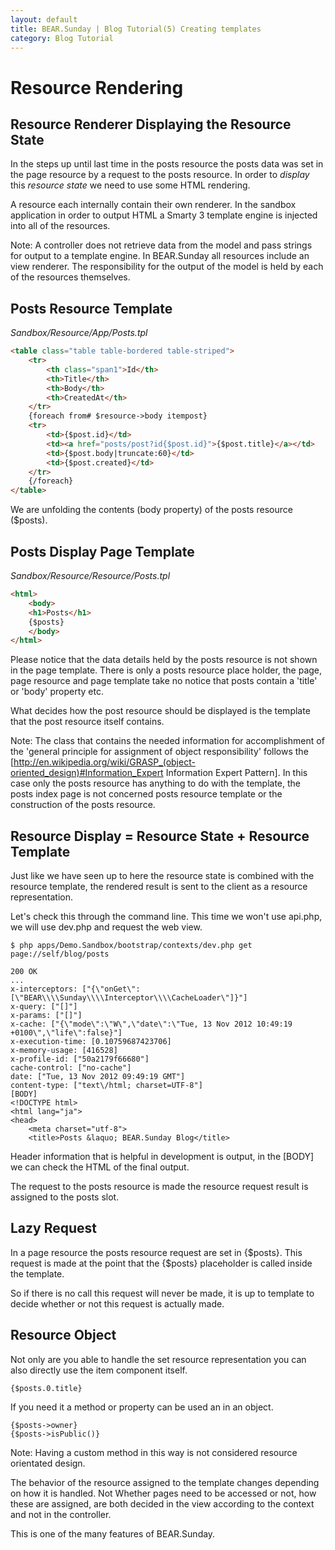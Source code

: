 ```yaml
---
layout: default
title: BEAR.Sunday | Blog Tutorial(5) Creating templates
category: Blog Tutorial
---
```


# Resource Rendering 

## Resource Renderer Displaying the Resource State 

In the steps up until last time in the posts resource the posts data was set in the page resource by a request to the posts resource. In order to *display* this *resource state* we need to use some HTML rendering.

A resource each internally contain their own renderer. In the sandbox application in order to output HTML a Smarty 3 template engine is injected into all of the resources.

Note: A controller does not retrieve data from the model and pass strings for output to a template engine. In BEAR.Sunday all resources include an view renderer. The responsibility for the output of the model is held by each of the resources themselves.

## Posts Resource Template

*Sandbox/Resource/App/Posts.tpl*
```html
<table class="table table-bordered table-striped">
    <tr>
        <th class="span1">Id</th>
        <th>Title</th>
        <th>Body</th>
        <th>CreatedAt</th>
    </tr>
    {foreach from# $resource->body itempost}
    <tr>
        <td>{$post.id}</td>
        <td><a href="posts/post?id{$post.id}">{$post.title}</a></td>
        <td>{$post.body|truncate:60}</td>
        <td>{$post.created}</td>
    </tr>
    {/foreach}
</table>
```

We are unfolding the contents (body property) of the posts resource ($posts).

## Posts Display Page Template 

*Sandbox/Resource/Resource/Posts.tpl*
```html
<html>
    <body>
    <h1>Posts</h1>
    {$posts}
    </body>
</html>
```

Please notice that the data details held by the posts resource is not shown in the page template. There is only a posts resource place holder, the page, page resource and page template take no notice that posts contain a 'title' or 'body' property etc.

What decides how the post resource should be displayed is the template that the post resource itself contains.

Note: The class that contains the needed information for accomplishment of the 'general principle for assignment of object responsibility' follows the [http://en.wikipedia.org/wiki/GRASP_(object-oriented_design)#Information_Expert Information Expert Pattern]. In this case only the posts resource has anything to do with the template, the posts index page is not concerned posts resource template or the construction of the posts resource. 

## Resource Display = Resource State + Resource Template 

Just like we have seen up to here the resource state is combined with the resource template, the rendered result is sent to the client as a resource representation.

Let's check this through the command line. This time we won't use api.php, we will use dev.php and request the web view.

```
$ php apps/Demo.Sandbox/bootstrap/contexts/dev.php get page://self/blog/posts

200 OK
...
x-interceptors: ["{\"onGet\":[\"BEAR\\\\Sunday\\\\Interceptor\\\\CacheLoader\"]}"]
x-query: ["[]"]
x-params: ["[]"]
x-cache: ["{\"mode\":\"W\",\"date\":\"Tue, 13 Nov 2012 10:49:19 +0100\",\"life\":false}"]
x-execution-time: [0.10759687423706]
x-memory-usage: [416528]
x-profile-id: ["50a2179f66680"]
cache-control: ["no-cache"]
date: ["Tue, 13 Nov 2012 09:49:19 GMT"]
content-type: ["text\/html; charset=UTF-8"]
[BODY]
<!DOCTYPE html>
<html lang="ja">
<head>
    <meta charset="utf-8">
    <title>Posts &laquo; BEAR.Sunday Blog</title>
```

Header information that is helpful in development is output, in the [BODY] we can check the HTML of the final output.

The request to the posts resource is made the resource request result is assigned to the posts slot.

## Lazy Request 

In a page resource the posts resource request are set in {$posts}. This request is made at the point that the {$posts} placeholder is called inside the template.

So if there is no call this request will never be made, it is up to template to decide whether or not this request is actually made.

## Resource Object 

Not only are you able to handle the set resource representation you can also directly use the item component itself.

```
{$posts.0.title}
```

If you need it a method or property can be used an in an object.

```
{$posts->owner}
{$posts->isPublic()}
```

Note: Having a custom method in this way is not considered resource orientated design. 

The behavior of the resource assigned to the template changes depending on how it is handled. Not Whether pages need to be accessed or not, how these are assigned, are both decided in the view according to the context and not in the controller.

This is one of the many features of BEAR.Sunday.
